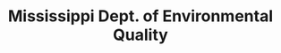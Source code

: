 ---
layout: repo
title: "Mississippi Dept. of Environmental Quality"
id: 23466
permalink: repos/23466/
---